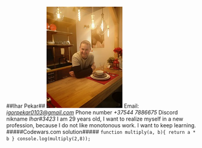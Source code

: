 ##Ihar Pekar##
![My photo](RES.jpg) 
Email: *igorpekar0103@gmail.com*
Phone number *+37544 7886675*
Discord nikname *Ihar#3423* 
I am 29 years old, I want to realize myself in a new profession, because I do not like monotonous work. I want to keep learning.
#####Codewars.com solution##### 
`function multiply(a, b){
  return a * b
  }
console.log(multiply(2,8));`